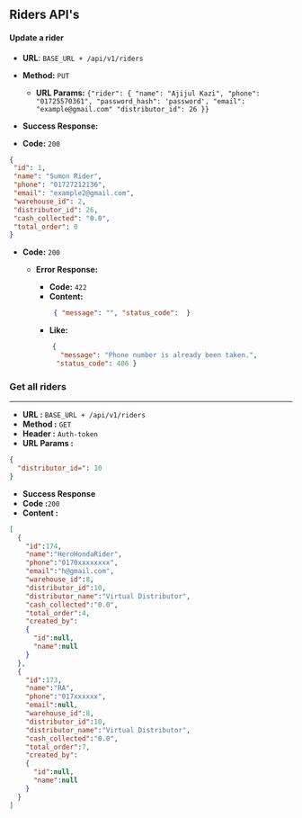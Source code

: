 **Riders API's**
----
#### Update a rider

* **URL**: ``BASE_URL + /api/v1/riders``

* **Method:** `PUT`

    * **URL Params:**
      `{"rider": {
      "name": "Ajijul Kazi",
      "phone": "01725570361",
      "password_hash": 'password',
      "email": "example@gmail.com"
      "distributor_id": 26
      }}`


* **Success Response:**
* **Code:** `200`
 ```json
 {
  "id": 1,
  "name": "Sumon Rider",
  "phone": "01727212136",
  "email": "example2@gmail.com",
  "warehouse_id": 2,
  "distributor_id": 26,
  "cash_collected": "0.0",
  "total_order": 0
}
```

* **Code:** `200`
  * **Error Response:**
      * **Code:** `422`
      * **Content:**
           ```json 
            { "message": "", "status_code":  }
           ```
    * **Like:**

    ```json 
        { 
          "message": "Phone number is already been taken.",
         "status_code": 406 }
      ```
### Get all riders
___

* **URL :** `BASE_URL + /api/v1/riders`
* **Method :** `GET`
* **Header :** `Auth-token`
* **URL Params :**

```json
{
  "distributor_id=": 10
}
```
* **Success Response**
* **Code :**`200`
* **Content :**
```json
[
  {
    "id":174,
    "name":"HeroHondaRider",
    "phone":"0170xxxxxxxx",
    "email":"h@gmail.com",
    "warehouse_id":8,
    "distributor_id":10,
    "distributor_name":"Virtual Distributor",
    "cash_collected":"0.0",
    "total_order":4,
    "created_by":
    {
      "id":null,
      "name":null
    }
  },
  {
    "id":173,
    "name":"RA",
    "phone":"017xxxxxx",
    "email":null,
    "warehouse_id":8,
    "distributor_id":10,
    "distributor_name":"Virtual Distributor",
    "cash_collected":"0.0",
    "total_order":7,
    "created_by":
    {
      "id":null,
      "name":null
    }
  }
]
```
